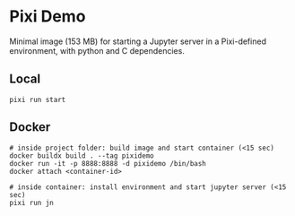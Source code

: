 # Pixi Demo

Minimal image (153 MB) for starting a Jupyter server in a Pixi-defined environment, with python and C dependencies.

## Local

`pixi run start`

## Docker

```
# inside project folder: build image and start container (<15 sec)
docker buildx build . --tag pixidemo
docker run -it -p 8888:8888 -d pixidemo /bin/bash
docker attach <container-id>

# inside container: install environment and start jupyter server (<15 sec)
pixi run jn
```
